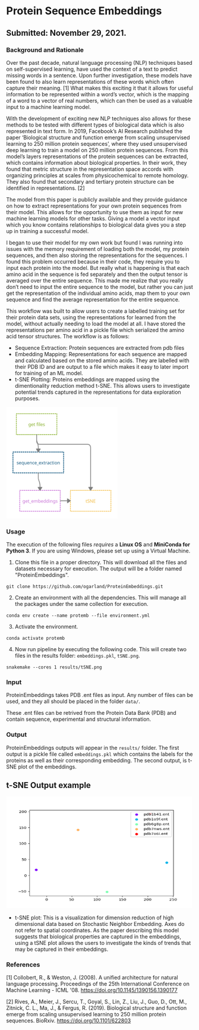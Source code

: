 # Protein Sequence Embeddings

## Submitted: November 29, 2021.

### Background and Rationale
Over the past decade, natural language processing (NLP) techniques based on self-supervised learning, have used the context of a text to predict missing words in a sentence. Upon further investigation, these models have been found to also learn representations of these words which often capture their meaning. [1] What makes this exciting it that it allows for useful information to be represented within a word’s vector, which is the mapping of a word to a vector of real numbers, which can then be used as a valuable input to a machine learning model. 

With the development of exciting new NLP techniques also allows for these methods to be tested with different types of biological data which is also represented in text form. In 2019, Facebook’s AI Research published the paper ‘Biological structure and function emerge from scaling unsupervised learning to 250 million protein sequences’, where they used unsupervised deep learning to train a model on 250 million protein sequences. From this model’s layers representations of the protein sequences can be extracted, which contains information about biological properties. In their work, they found that metric structure in the representation space accords with organizing principles at scales from physicochemical to remote homology. They also found that secondary and tertiary protein structure can be identified in representations. [2]

The model from this paper is publicly available and they provide guidance on how to extract representations for your own protein sequences from their model. This allows for the opportunity to use them as input for new machine learning models for other tasks. Giving a model a vector input which you know contains relationships to biological data gives you a step up in training a successful model.

I began to use their model for my own work but found I was running into issues with the memory requirement of loading both the model, my protein sequences, and then also storing the representations for the sequences. I found this problem occurred because in their code, they require you to input each protein into the model. But really what is happening is that each amino acid in the sequence is fed separately and then the output tensor is averaged over the entire sequence.  This made me realize that you really don’t need to input the entire sequence to the model, but rather you can just get the representation of the individual amino acids, map them to your own sequence and find the average representation for the entire sequence.

This workflow was built to allow users to create a labelled training set for their protein data sets, using the representations for learned from the model, without actually needing to load the model at all. I have stored the representations per amino acid in a pickle file which serialized the amino acid tensor structures. The workflow is as follows:

- Sequence Extraction: Protein sequences are extracted from pdb files
- Embedding Mapping: Representations for each sequence are mapped and calculated based on the stored amino acids. They are labelled with their PDB ID and are output to a file which makes it easy to later import for training of an ML model.
- t-SNE Plotting: Proteins embeddings are mapped using the dimentionality reduction method t-SNE. This allows users to investigate potential trends captured in the representations for data exploration purposes.

<img src="https://github.com/ogarland/ProteinEmbeddings/blob/main/workflow.png?raw=true" width="300" height="300">


### Usage
The execution of the following files *requires* a **Linux OS** and **MiniConda for Python 3**. If you are using Windows, please set up using a Virtual Machine.

1. Clone this file in a proper directory. This will download all the files and datasets necessary for execution. The output will be a folder named "ProteinEmbeddings".
```
git clone https://github.com/ogarland/ProteinEmbeddings.git
```
2. Create an environment with all the dependencies. This will manage all the packages under the same collection for execution.
```
conda env create --name protemb --file environment.yml
```
3. Activate the environment.
```
conda activate protemb
```
4. Now run pipeline by executing the following code. This will create two files in the results folder: `embeddings.pkl`, `tSNE.png`.
```
snakemake --cores 1 results/tSNE.png
```


### Input
ProteinEmbeddings takes PDB .ent files as input. Any number of files can be used, and they all should be placed in the folder `data/`. 

These .ent files can be retrived from the Protein Data Bank (PDB) and contain sequence, experimental and structural information.

### Output
ProteinEmbeddings outputs will appear in the `results/` folder. The first output is a pickle file called `embeddings.pkl` which contains the labels for the proteins as well as their corresponding embedding. The second output, is t-SNE plot of the embeddings.

t-SNE Output example
------------- 
<img src="https://github.com/ogarland/ProteinEmbeddings/blob/main/results/tSNE.png?raw=true" width="500" height="300"> 

- t-SNE plot: This is a visualization for dimension reduction of high dimensional data based on Stochastic Neighbor Embedding. Axes do not refer to spatial coordinates. As the paper describing this model suggests that biological properties are captured in the embeddings, using a tSNE plot allows the users to investigate the kinds of trends that may be captured in their embeddings. 

### References

[1] Collobert, R., &amp; Weston, J. (2008). A unified architecture for natural language processing. Proceedings of the 25th International Conference on Machine Learning - ICML '08. https://doi.org/10.1145/1390156.1390177 

[2] Rives, A., Meier, J., Sercu, T., Goyal, S., Lin, Z., Liu, J., Guo, D., Ott, M., Zitnick, C. L., Ma, J., &amp; Fergus, R. (2019). Biological structure and function emerge from scaling unsupervised learning to 250 million protein sequences. BioRxiv. https://doi.org/10.1101/622803 
